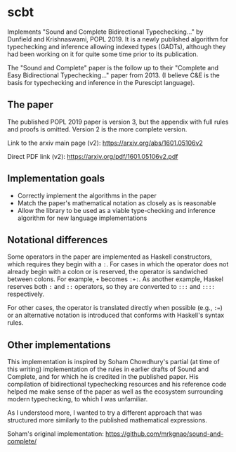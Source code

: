 # scbt
Implements "Sound and Complete Bidirectional Typechecking..." by Dunfield and Krishnaswami, POPL 2019.
It is a newly published algorithm for typechecking and inference allowing indexed types (GADTs), although
they had been working on it for quite some time prior to its publication.

The "Sound and Complete" paper is the follow up to their "Complete and Easy Bidirectional Typechecking..."
paper from 2013.  (I believe C&E is the basis for typechecking and inference in the Purescipt language).

## The paper

The published POPL 2019 paper is version 3, but the appendix with full rules and proofs is omitted.
Version 2 is the more complete version.

Link to the arxiv main page (v2): https://arxiv.org/abs/1601.05106v2

Direct PDF link (v2): https://arxiv.org/pdf/1601.05106v2.pdf

## Implementation goals

- Correctly implement the algorithms in the paper
- Match the paper's mathematical notation as closely as is reasonable
- Allow the library to be used as a viable type-checking and inference algorithm for new language implementations

## Notational differences

Some operators in the paper are implemented as Haskell constructors, which requires they begin with a `:`.  For
cases in which the operator does not already begin with a colon or is reserved, the operator is sandwiched between
colons.  For example, `+` becomes `:+:`.  As another example, Haskel reserves both `:` and `::` operators, so they
are converted to `:::` and `::::` respectively.

For other cases, the operator is translated directly when possible (e.g., `:=`) or an alternative notation is introduced
that conforms with Haskell's syntax rules.

## Other implementations

This implementation is inspired by Soham Chowdhury's partial (at time of this writing) implementation of
the rules in earlier drafts of Sound and Complete, and for which he is credited in the published paper.
His compilation of bidirectional typechecking resources and his reference code helped me make sense of
the paper as well as the ecosystem surrounding modern typechecking, to which I was unfamiliar.  

As I understood more, I wanted to try a different approach that was structured more similarly to the 
published mathematical expressions.

Soham's original implementation: https://github.com/mrkgnao/sound-and-complete/


